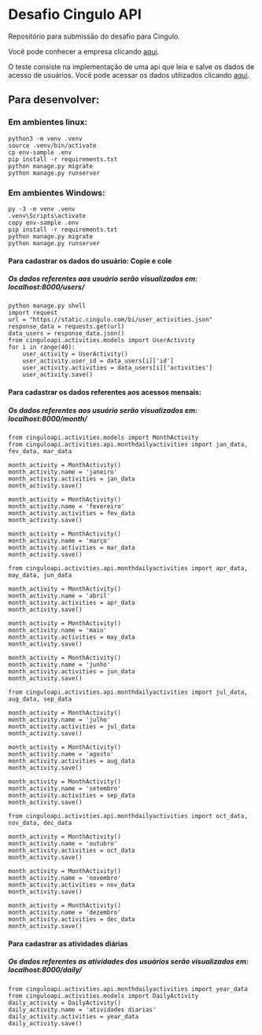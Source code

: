 # Desafio Cingulo API

Repositório para submissão do desafio para Cingulo. 

Você pode conhecer a empresa clicando [aqui](https://www.cingulo.com/).

O teste consiste na implementação de uma api que leia e salve os dados de acesso de usuários.
Você pode acessar os dados utilizados clicando [aqui](https://static.cingulo.com/bi/user_activities.json).

## Para desenvolver:
### Em ambientes linux:
```
python3 -m venv .venv
source .venv/bin/activate
cp env-sample .env
pip install -r requirements.txt
python manage.py migrate
python manage.py runserver
```

### Em ambientes Windows:
```
py -3 -m venv .venv
.venv\Scripts\activate
copy env-sample .env
pip install -r requirements.txt
python manage.py migrate
python manage.py runserver
```

#### Para cadastrar os dados do usuário: Copie e cole
##### Os dados referentes aos usuário serão visualizados em: localhost:8000/users/
```
python manage.py shell
import request
url = "https://static.cingulo.com/bi/user_activities.json"
response_data = requests.get(url)
data_users = response_data.json()
from cinguloapi.activities.models import UserActivity
for i in range(40):
    user_activity = UserActivity()
    user_activity.user_id = data_users[i]['id']
    user_activity.activities = data_users[i]['activities']
    user_activity.save()
```

#### Para cadastrar os dados referentes aos acessos mensais:
##### Os dados referentes aos usuário serão visualizados em: localhost:8000/month/
```
from cinguloapi.activities.models import MonthActivity
from cinguloapi.activities.api.monthdailyactivities import jan_data, fev_data, mar_data

month_activity = MonthActivity()
month_activity.name = 'janeiro'
month_activity.activities = jan_data
month_activity.save()

month_activity = MonthActivity()
month_activity.name = 'fevereiro'
month_activity.activities = fev_data
month_activity.save()

month_activity = MonthActivity()
month_activity.name = 'março'
month_activity.activities = mar_data
month_activity.save()

from cinguloapi.activities.api.monthdailyactivities import apr_data, may_data, jun_data

month_activity = MonthActivity()
month_activity.name = 'abril'
month_activity.activities = apr_data
month_activity.save()

month_activity = MonthActivity()
month_activity.name = 'maio'
month_activity.activities = may_data
month_activity.save()

month_activity = MonthActivity()
month_activity.name = 'junho'
month_activity.activities = jun_data
month_activity.save()

from cinguloapi.activities.api.monthdailyactivities import jul_data, aug_data, sep_data

month_activity = MonthActivity()
month_activity.name = 'julho'
month_activity.activities = jul_data
month_activity.save()

month_activity = MonthActivity()
month_activity.name = 'agosto'
month_activity.activities = aug_data
month_activity.save()

month_activity = MonthActivity()
month_activity.name = 'setembro'
month_activity.activities = sep_data
month_activity.save()

from cinguloapi.activities.api.monthdailyactivities import oct_data, nov_data, dec_data

month_activity = MonthActivity()
month_activity.name = 'outubro'
month_activity.activities = oct_data
month_activity.save()

month_activity = MonthActivity()
month_activity.name = 'novembro'
month_activity.activities = nov_data
month_activity.save()

month_activity = MonthActivity()
month_activity.name = 'dezembro'
month_activity.activities = dec_data
month_activity.save()
```

#### Para cadastrar as atividades diárias
##### Os dados referentes as atividades dos usuários serão visualizados em: localhost:8000/daily/
```
from cinguloapi.activities.api.monthdailyactivities import year_data
from cinguloapi.activities.models import DailyActivity
daily_activity = DailyActivity()
daily_activity.name = 'atividades diarias'
daily_activity.activities = year_data
daily_activity.save()
```